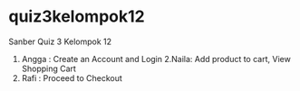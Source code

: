 # quiz3kelompok12

Sanber Quiz 3 Kelompok 12

1. Angga : Create an Account and Login
2.Naila: Add product to cart, View Shopping Cart
3. Rafi : Proceed to Checkout

